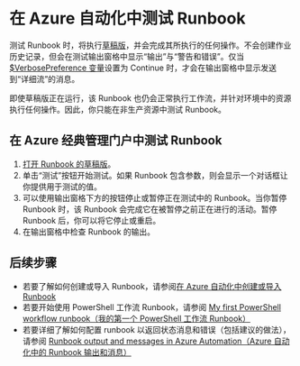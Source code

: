 <properties 
	pageTitle="在 Azure 自动化中测试 Runbook | Azure"
	description="在 Azure 自动化中发布某个 Runbook 之前，你可以对它进行测试，以确保它按预期工作。本文介绍如何测试 Runbook 并查看其输出。"
	services="automation"
	documentationCenter=""
	authors="mgoedtel"
	manager="jwhit"
	editor="tysonn" />
<tags
	ms.service="automation"
	ms.date="05/24/2016"
	wacn.date="07/25/2016"/>

# 在 Azure 自动化中测试 Runbook
测试 Runbook 时，将执行[草稿版](/documentation/articles/automation-creating-importing-runbook/#publishing-a-runbook)，并会完成其所执行的任何操作。不会创建作业历史记录，但会在测试输出窗格中显示“输出”与“警告和错误”。[](/documentation/articles/automation-runbook-output-and-messages/#output-stream)[](/documentation/articles/automation-runbook-output-and-messages/#message-streams)仅当 [$VerbosePreference 变量](/documentation/articles/automation-runbook-output-and-messages/#preference-variables)设置为 Continue 时，才会在输出窗格中显示发送到“详细流”的消息。[](/documentation/articles/automation-runbook-output-and-messages/#message-streams)

即使草稿版正在运行，该 Runbook 也仍会正常执行工作流，并针对环境中的资源执行任何操作。因此，你只能在非生产资源中测试 Runbook。


## 在 Azure 经典管理门户中测试 Runbook

1. [打开 Runbook 的草稿版](/documentation/articles/automation-edit-textual-runbook/#to-edit-a-runbook-with-the-azure-portal)。
2. 单击“测试”按钮开始测试。如果 Runbook 包含参数，则会显示一个对话框让你提供用于测试的值。
6. 可以使用输出窗格下方的按钮停止或暂停正在测试中的 Runbook。当你暂停 Runbook 时，该 Runbook 会完成它在被暂停之前正在进行的活动。暂停 Runbook 后，你可以将它停止或重启。
7. 在输出窗格中检查 Runbook 的输出。


## 后续步骤

- 若要了解如何创建或导入 Runbook，请参阅[在 Azure 自动化中创建或导入 Runbook](/documentation/articles/automation-creating-importing-runbook/)
- 若要开始使用 PowerShell 工作流 Runbook，请参阅 [My first PowerShell workflow runbook（我的第一个 PowerShell 工作流 Runbook）](/documentation/articles/automation-first-runbook-textual/)
- 若要详细了解如何配置 runbook 以返回状态消息和错误（包括建议的做法），请参阅 [Runbook output and messages in Azure Automation（Azure 自动化中的 Runbook 输出和消息）](/documentation/articles/automation-runbook-output-and-messages/)

<!---HONumber=AcomDC_0718_2016-->